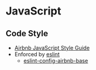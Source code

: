 <!--
SPDX-FileCopyrightText: Copyright (C) 2022 Opal Health Informatics Group at the Research Institute of the McGill University Health Centre <john.kildea@mcgill.ca>

SPDX-License-Identifier: CC-BY-SA-4.0
-->

# JavaScript

## Code Style

- [Airbnb JavaScript Style Guide](https://github.com/airbnb/javascript)
- Enforced by [eslint](https://eslint.org/docs/user-guide/getting-started)
    - [eslint-config-airbnb-base](https://www.npmjs.com/package/eslint-config-airbnb-base)
